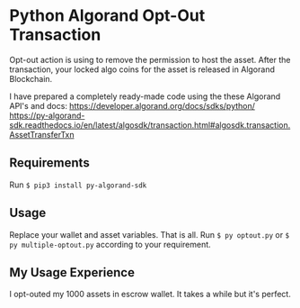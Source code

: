 # Python Algorand Opt-Out Transaction
Opt-out action is using to remove the permission to host the asset. After the transaction, your locked algo coins for the asset is released in Algorand Blockchain.

I have prepared a completely ready-made code using the these Algorand API's and docs:
https://developer.algorand.org/docs/sdks/python/
https://py-algorand-sdk.readthedocs.io/en/latest/algosdk/transaction.html#algosdk.transaction.AssetTransferTxn

## Requirements
Run  `$ pip3 install py-algorand-sdk`

## Usage
Replace your wallet and asset variables. That is all.
Run  `$ py optout.py` or    `$ py multiple-optout.py` according to your requirement.

## My Usage Experience
I opt-outed my 1000 assets in escrow wallet. It takes a while but it's perfect.